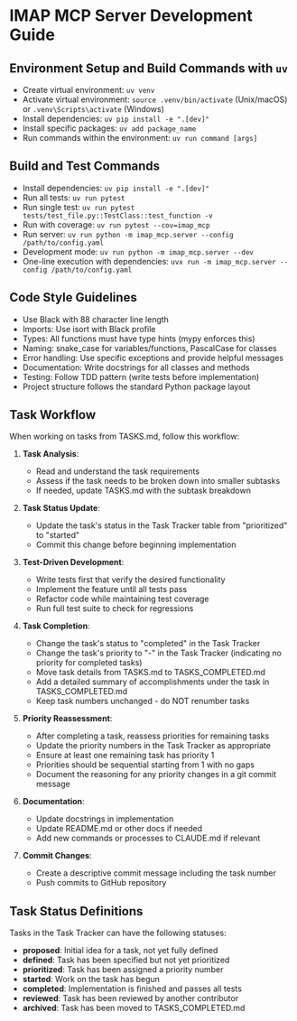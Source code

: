 # IMAP MCP Server Development Guide

## Environment Setup and Build Commands with `uv`
- Create virtual environment: `uv venv`
- Activate virtual environment: `source .venv/bin/activate` (Unix/macOS) or `.venv\Scripts\activate` (Windows)
- Install dependencies: `uv pip install -e ".[dev]"`
- Install specific packages: `uv add package_name`
- Run commands within the environment: `uv run command [args]`

## Build and Test Commands
- Install dependencies: `uv pip install -e ".[dev]"`
- Run all tests: `uv run pytest`
- Run single test: `uv run pytest tests/test_file.py::TestClass::test_function -v`
- Run with coverage: `uv run pytest --cov=imap_mcp`
- Run server: `uv run python -m imap_mcp.server --config /path/to/config.yaml`
- Development mode: `uv run python -m imap_mcp.server --dev`
- One-line execution with dependencies: `uvx run -m imap_mcp.server --config /path/to/config.yaml`

## Code Style Guidelines
- Use Black with 88 character line length
- Imports: Use isort with Black profile
- Types: All functions must have type hints (mypy enforces this)
- Naming: snake_case for variables/functions, PascalCase for classes
- Error handling: Use specific exceptions and provide helpful messages
- Documentation: Write docstrings for all classes and methods
- Testing: Follow TDD pattern (write tests before implementation)
- Project structure follows the standard Python package layout

## Task Workflow
When working on tasks from TASKS.md, follow this workflow:

1. **Task Analysis**:
   - Read and understand the task requirements
   - Assess if the task needs to be broken down into smaller subtasks
   - If needed, update TASKS.md with the subtask breakdown

2. **Task Status Update**:
   - Update the task's status in the Task Tracker table from "prioritized" to "started"
   - Commit this change before beginning implementation

3. **Test-Driven Development**:
   - Write tests first that verify the desired functionality
   - Implement the feature until all tests pass
   - Refactor code while maintaining test coverage
   - Run full test suite to check for regressions

4. **Task Completion**:
   - Change the task's status to "completed" in the Task Tracker
   - Change the task's priority to "-" in the Task Tracker (indicating no priority for completed tasks)
   - Move task details from TASKS.md to TASKS_COMPLETED.md
   - Add a detailed summary of accomplishments under the task in TASKS_COMPLETED.md
   - Keep task numbers unchanged - do NOT renumber tasks

5. **Priority Reassessment**:
   - After completing a task, reassess priorities for remaining tasks
   - Update the priority numbers in the Task Tracker as appropriate
   - Ensure at least one remaining task has priority 1
   - Priorities should be sequential starting from 1 with no gaps
   - Document the reasoning for any priority changes in a git commit message

6. **Documentation**:
   - Update docstrings in implementation
   - Update README.md or other docs if needed
   - Add new commands or processes to CLAUDE.md if relevant

7. **Commit Changes**:
   - Create a descriptive commit message including the task number
   - Push commits to GitHub repository

## Task Status Definitions

Tasks in the Task Tracker can have the following statuses:

- **proposed**: Initial idea for a task, not yet fully defined
- **defined**: Task has been specified but not yet prioritized
- **prioritized**: Task has been assigned a priority number
- **started**: Work on the task has begun
- **completed**: Implementation is finished and passes all tests
- **reviewed**: Task has been reviewed by another contributor
- **archived**: Task has been moved to TASKS_COMPLETED.md